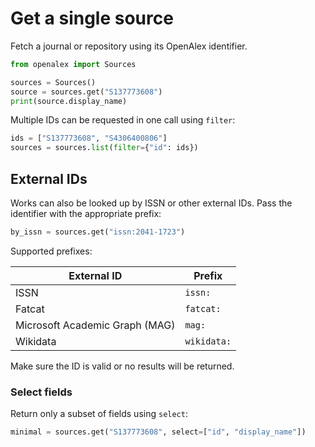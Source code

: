 # Get a single source

Fetch a journal or repository using its OpenAlex identifier.

```python
from openalex import Sources

sources = Sources()
source = sources.get("S137773608")
print(source.display_name)
```

Multiple IDs can be requested in one call using `filter`:

```python
ids = ["S137773608", "S4306400806"]
sources = sources.list(filter={"id": ids})
```

## External IDs

Works can also be looked up by ISSN or other external IDs. Pass the identifier
with the appropriate prefix:

```python
by_issn = sources.get("issn:2041-1723")
```

Supported prefixes:

| External ID | Prefix |
|-------------|-------|
| ISSN | `issn:` |
| Fatcat | `fatcat:` |
| Microsoft Academic Graph (MAG) | `mag:` |
| Wikidata | `wikidata:` |

Make sure the ID is valid or no results will be returned.

### Select fields

Return only a subset of fields using `select`:

```python
minimal = sources.get("S137773608", select=["id", "display_name"])
```
